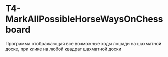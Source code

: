 # T4-MarkAllPossibleHorseWaysOnChessboard
Программа отображающая все возможные ходы лошади на шахматной доске, при клике на любой квадрат шахматной доски

